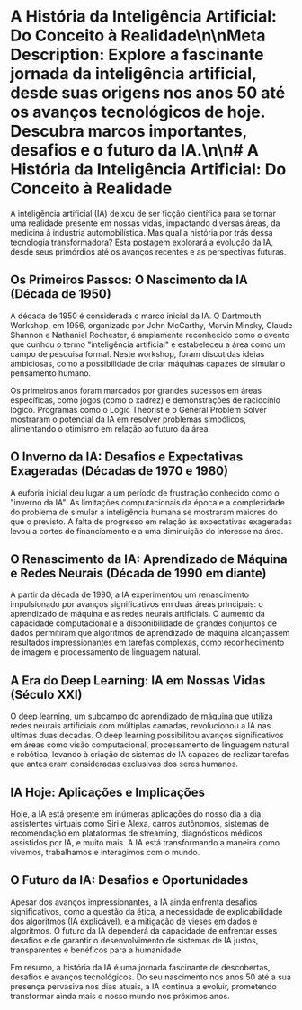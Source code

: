 # A História da Inteligência Artificial: Do Conceito à Realidade\n\n**Meta Description:** Explore a fascinante jornada da inteligência artificial, desde suas origens nos anos 50 até os avanços tecnológicos de hoje. Descubra marcos importantes, desafios e o futuro da IA.\n\n# A História da Inteligência Artificial: Do Conceito à Realidade

A inteligência artificial (IA) deixou de ser ficção científica para se tornar uma realidade presente em nossas vidas, impactando diversas áreas, da medicina à indústria automobilística. Mas qual a história por trás dessa tecnologia transformadora?  Esta postagem explorará a evolução da IA, desde seus primórdios até os avanços recentes e as perspectivas futuras.

## Os Primeiros Passos: O Nascimento da IA (Década de 1950)

A década de 1950 é considerada o marco inicial da IA. O Dartmouth Workshop, em 1956, organizado por John McCarthy, Marvin Minsky, Claude Shannon e Nathaniel Rochester, é amplamente reconhecido como o evento que cunhou o termo "inteligência artificial" e estabeleceu a área como um campo de pesquisa formal.  Neste workshop, foram discutidas ideias ambiciosas, como a possibilidade de criar máquinas capazes de simular o pensamento humano.

Os primeiros anos foram marcados por grandes sucessos em áreas específicas, como jogos (como o xadrez) e demonstrações de raciocínio lógico.  Programas como o Logic Theorist e o General Problem Solver mostraram o potencial da IA em resolver problemas simbólicos, alimentando o otimismo em relação ao futuro da área.

## O Inverno da IA: Desafios e Expectativas Exageradas (Décadas de 1970 e 1980)

A euforia inicial deu lugar a um período de frustração conhecido como o "inverno da IA".  As limitações computacionais da época e a complexidade do problema de simular a inteligência humana se mostraram maiores do que o previsto.  A falta de progresso em relação às expectativas exageradas levou a cortes de financiamento e a uma diminuição do interesse na área.

## O Renascimento da IA: Aprendizado de Máquina e Redes Neurais (Década de 1990 em diante)

A partir da década de 1990, a IA experimentou um renascimento impulsionado por avanços significativos em duas áreas principais: o aprendizado de máquina e as redes neurais artificiais.  O aumento da capacidade computacional e a disponibilidade de grandes conjuntos de dados permitiram que algoritmos de aprendizado de máquina alcançassem resultados impressionantes em tarefas complexas, como reconhecimento de imagem e processamento de linguagem natural.

## A Era do Deep Learning: IA em Nossas Vidas (Século XXI)

O deep learning, um subcampo do aprendizado de máquina que utiliza redes neurais artificiais com múltiplas camadas, revolucionou a IA nas últimas duas décadas.  O deep learning possibilitou avanços significativos em áreas como visão computacional, processamento de linguagem natural e robótica, levando à criação de sistemas de IA capazes de realizar tarefas que antes eram consideradas exclusivas dos seres humanos.

## IA Hoje: Aplicações e Implicações

Hoje, a IA está presente em inúmeras aplicações do nosso dia a dia: assistentes virtuais como Siri e Alexa, carros autônomos, sistemas de recomendação em plataformas de streaming, diagnósticos médicos assistidos por IA, e muito mais.  A IA está transformando a maneira como vivemos, trabalhamos e interagimos com o mundo.

## O Futuro da IA: Desafios e Oportunidades

Apesar dos avanços impressionantes, a IA ainda enfrenta desafios significativos, como a questão da ética, a necessidade de explicabilidade dos algoritmos (IA explicável), e a mitigação de vieses em dados e algoritmos.  O futuro da IA dependerá da capacidade de enfrentar esses desafios e de garantir o desenvolvimento de sistemas de IA justos, transparentes e benéficos para a humanidade.

Em resumo, a história da IA é uma jornada fascinante de descobertas, desafios e avanços tecnológicos.  Do seu nascimento nos anos 50 até a sua presença pervasiva nos dias atuais, a IA continua a evoluir, prometendo transformar ainda mais o nosso mundo nos próximos anos.
